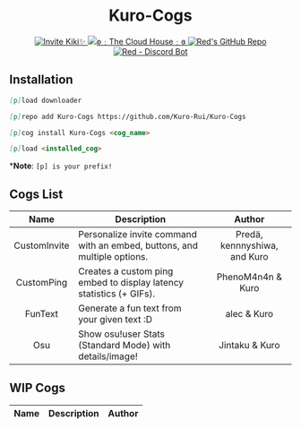 <h1 align="center">Kuro-Cogs</h1>
<p align="center">
  <a href="https://discord.com/oauth2/authorize?client_id=886547720985264178&scope=bot&permissions=2251673160%20applications.commands">
    <img src="https://img.shields.io/badge/Invite%20Kiki✨-Invite-a2cbeb?style=flat&logo=discord&link=https://discord.com/oauth2/authorize?client_id=886547720985264178&scope=bot&permissions=2251673160%20applications.commands&labelColor=f0a8b4" alt="Invite Kiki✨">
  </a>
  <a href="https://discord.gg/Zef3pD8Yt5">
    <img src="https://img.shields.io/badge/ʚ﹕The%20Cloud%20House﹕ɞ-Join-a2cbeb?style=flat&logo=discord&link=https://discord.gg/Zef3pD8Yt5&labelColor=f0a8b4" alt="ʚ﹕The Cloud House﹕ɞ">
  </a>
  <a href="https://github.com/Cog-Creators/Red-DiscordBot">
    <img src="https://img.shields.io/badge/Red%20Discord%20Bot-v3-cb533f?style=flat&logo=github&link=https://github.com/Cog-Creators/Red-DiscordBot" alt="Red's GitHub Repo">
  </a>
  <a href="https://discord.gg/red">
    <img src="https://img.shields.io/badge/Red﹣Discord%20Bot-Join-cb533f?style=flat&logo=discord&link=https://discord.gg/red" alt="Red - Discord Bot">
  </a>
</p>

## Installation
<!-- So you can copy and paste it one by one :D -->
```md
[p]load downloader
```
```md
[p]repo add Kuro-Cogs https://github.com/Kuro-Rui/Kuro-Cogs
```
```md
[p]cog install Kuro-Cogs <cog_name>
```
```md
[p]load <installed_cog>
```
***Note**: `[p] is your prefix!`

## Cogs List
|     Name     |                               Description                                |            Author            |
|:------------:|--------------------------------------------------------------------------|:----------------------------:|
| CustomInvite | Personalize invite command with an embed, buttons, and multiple options. | Predä, kennnyshiwa, and Kuro |
|  CustomPing  | Creates a custom ping embed to display latency statistics (+ GIFs).      |      PhenoM4n4n & Kuro       |
|   FunText    | Generate a fun text from your given text :D                              |         alec & Kuro          |
|     Osu      | Show osu!user Stats (Standard Mode) with details/image!                  |        Jintaku & Kuro        |

## WIP Cogs
|     Name     |                   Description                     | Author |
|:------------:|---------------------------------------------------|:------:|

